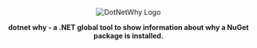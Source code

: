 ﻿<p align="center">
  <img alt="DotNetWhy Logo"
       src="../../blob/master/assets/logo/256/logo.png?raw=true" />
</p>
<p align="center">
  <b>dotnet why - a .NET global tool to show information about why a NuGet package is installed.</b>
</p>